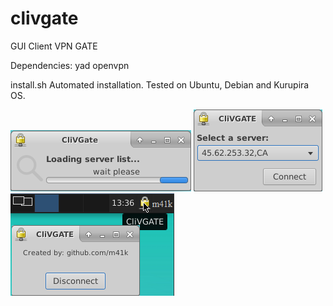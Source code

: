 # clivgate
GUI Client VPN GATE

Dependencies:
yad
openvpn

install.sh
Automated installation. Tested on Ubuntu, Debian and Kurupira OS.

![alt text](https://raw.githubusercontent.com/m41k/clivgate/master/img/clivgate1.png)
![alt text](https://raw.githubusercontent.com/m41k/clivgate/master/img/clivgate2.png)
![alt text](https://raw.githubusercontent.com/m41k/clivgate/master/img/clivgate3.png)
